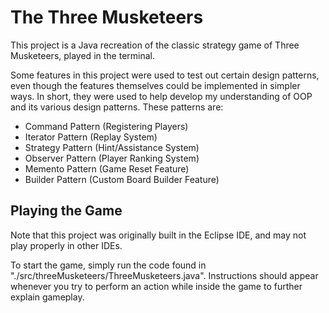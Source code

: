 # The Three Musketeers #
This project is a Java recreation of the classic strategy game of Three Musketeers, played in the terminal.

Some features in this project were used to test out certain design patterns, even though the features themselves could be implemented in simpler ways. In short, they were used to help develop my understanding of OOP and its various design patterns. These patterns are:
- Command Pattern (Registering Players)
- Iterator Pattern (Replay System)
- Strategy Pattern (Hint/Assistance System)
- Observer Pattern (Player Ranking System)
- Memento Pattern (Game Reset Feature)
- Builder Pattern (Custom Board Builder Feature)

## Playing the Game ##
Note that this project was originally built in the Eclipse IDE, and may not play properly in other IDEs.

To start the game, simply run the code found in "./src/threeMusketeers/ThreeMusketeers.java".
Instructions should appear whenever you try to perform an action while inside the game to further explain gameplay.

